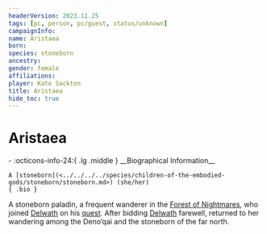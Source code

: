 ```yaml
---
headerVersion: 2023.11.25
tags: [pc, person, pc/guest, status/unknown]
campaignInfo:
name: Aristaea
born:
species: stoneborn
ancestry:
gender: female
affiliations:
player: Kate Sackton
title: Aristaea
hide_toc: true
---
```


# Aristaea
<div class="grid cards ext-narrow-margin ext-one-column" markdown>
- :octicons-info-24:{ .lg .middle } __Biographical Information__

    A [stoneborn](<../../../../species/children-of-the-embodied-gods/stoneborn/stoneborn.md>) (she/her)  
    { .bio }

</div>


A stoneborn paladin, a frequent wanderer in the [Forest of Nightmares](<../../../../gazetteer/far-north/forest-of-nightmares.md>), who joined [Delwath](<../delwath.md>) on his [quest](<../../../../campaigns/dunmari-frontier/session-notes/session-51-52-dufr.md>). After bidding [Delwath](<../delwath.md>) farewell, returned to her wandering among the Deno’qai and the stoneborn of the far north.
